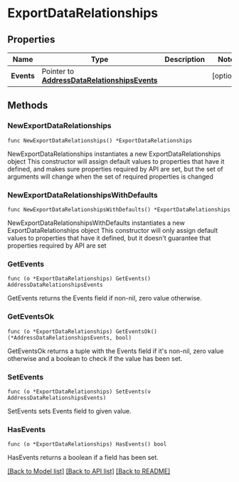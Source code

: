 # ExportDataRelationships

## Properties

Name | Type | Description | Notes
------------ | ------------- | ------------- | -------------
**Events** | Pointer to [**AddressDataRelationshipsEvents**](AddressDataRelationshipsEvents.md) |  | [optional] 

## Methods

### NewExportDataRelationships

`func NewExportDataRelationships() *ExportDataRelationships`

NewExportDataRelationships instantiates a new ExportDataRelationships object
This constructor will assign default values to properties that have it defined,
and makes sure properties required by API are set, but the set of arguments
will change when the set of required properties is changed

### NewExportDataRelationshipsWithDefaults

`func NewExportDataRelationshipsWithDefaults() *ExportDataRelationships`

NewExportDataRelationshipsWithDefaults instantiates a new ExportDataRelationships object
This constructor will only assign default values to properties that have it defined,
but it doesn't guarantee that properties required by API are set

### GetEvents

`func (o *ExportDataRelationships) GetEvents() AddressDataRelationshipsEvents`

GetEvents returns the Events field if non-nil, zero value otherwise.

### GetEventsOk

`func (o *ExportDataRelationships) GetEventsOk() (*AddressDataRelationshipsEvents, bool)`

GetEventsOk returns a tuple with the Events field if it's non-nil, zero value otherwise
and a boolean to check if the value has been set.

### SetEvents

`func (o *ExportDataRelationships) SetEvents(v AddressDataRelationshipsEvents)`

SetEvents sets Events field to given value.

### HasEvents

`func (o *ExportDataRelationships) HasEvents() bool`

HasEvents returns a boolean if a field has been set.


[[Back to Model list]](../README.md#documentation-for-models) [[Back to API list]](../README.md#documentation-for-api-endpoints) [[Back to README]](../README.md)


